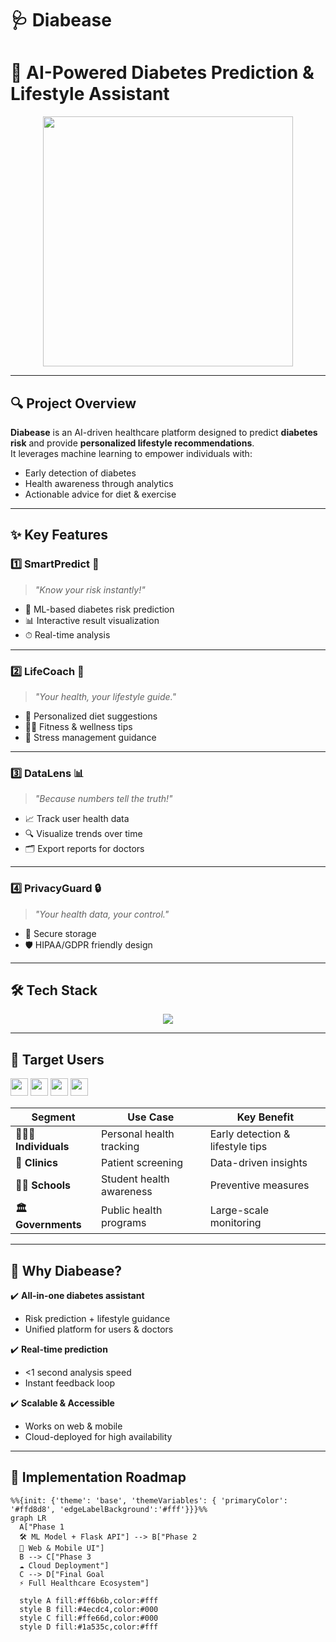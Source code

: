# 🩺 Diabease  

# 🚀 AI-Powered Diabetes Prediction & Lifestyle Assistant  

<div align="center">
  <img src="https://media.giphy.com/media/3o7aD2saalBwwftBIY/giphy.gif" width="400">
</div>  

---

## 🔍 Project Overview  
**Diabease** is an AI-driven healthcare platform designed to predict **diabetes risk** and provide **personalized lifestyle recommendations**.  
It leverages machine learning to empower individuals with:  
- Early detection of diabetes  
- Health awareness through analytics  
- Actionable advice for diet & exercise  

---

## ✨ Key Features  

### 1️⃣ **SmartPredict** 🤖  
> *"Know your risk instantly!"*  
- 🧠 ML-based diabetes risk prediction  
- 📊 Interactive result visualization  
- ⏱ Real-time analysis  

---

### 2️⃣ **LifeCoach** 🍏  
> *"Your health, your lifestyle guide."*  
- 🥗 Personalized diet suggestions  
- 🏃‍♂️ Fitness & wellness tips  
- 🧘 Stress management guidance  

---

### 3️⃣ **DataLens** 📊  
> *"Because numbers tell the truth!"*  
- 📈 Track user health data  
- 🔍 Visualize trends over time  
- 🗂 Export reports for doctors  

---

### 4️⃣ **PrivacyGuard** 🔒  
> *"Your health data, your control."*  
- 🔐 Secure storage  
- 🛡 HIPAA/GDPR friendly design  

---

## 🛠️ Tech Stack  

<p align="center">
<img src="https://skillicons.dev/icons?i=python,flask,sklearn,tensorflow,html,css,js,git" />
</p>  

---

## 🎯 Target Users  

<p align="left">
<img src="https://img.shields.io/badge/👨‍👩‍👧_General_Users-FF6B6B?style=for-the-badge&logo=google-fit&logoColor=white" height="28"/>  
<img src="https://img.shields.io/badge/🏥_Clinics-4ECDC4?style=for-the-badge&logo=hospital&logoColor=white" height="28"/>  
<img src="https://img.shields.io/badge/🧑‍🏫_Schools-FFE66D?style=for-the-badge&logo=google-classroom&logoColor=black" height="28"/>  
<img src="https://img.shields.io/badge/🏛️_Governments-1A535C?style=for-the-badge&logo=government&logoColor=white" height="28"/>
</p>  

| Segment | Use Case | Key Benefit |  
|---------|----------|-------------|  
| **👨‍👩‍👧 Individuals** | Personal health tracking | Early detection & lifestyle tips |  
| **🏥 Clinics** | Patient screening | Data-driven insights |  
| **🧑‍🏫 Schools** | Student health awareness | Preventive measures |  
| **🏛️ Governments** | Public health programs | Large-scale monitoring |  

---

## 🌟 Why Diabease?  

✔️ **All-in-one diabetes assistant**  
- Risk prediction + lifestyle guidance  
- Unified platform for users & doctors  

✔️ **Real-time prediction**  
- <1 second analysis speed  
- Instant feedback loop  

✔️ **Scalable & Accessible**  
- Works on web & mobile  
- Cloud-deployed for high availability  

---

## 🚧 Implementation Roadmap  
```mermaid
%%{init: {'theme': 'base', 'themeVariables': { 'primaryColor': '#ffd8d8', 'edgeLabelBackground':'#fff'}}}%%
graph LR
  A["Phase 1
  🛠️ ML Model + Flask API"] --> B["Phase 2
  📱 Web & Mobile UI"]
  B --> C["Phase 3
  ☁️ Cloud Deployment"]
  C --> D["Final Goal
  ⚡ Full Healthcare Ecosystem"]
  
  style A fill:#ff6b6b,color:#fff
  style B fill:#4ecdc4,color:#000 
  style C fill:#ffe66d,color:#000
  style D fill:#1a535c,color:#fff
